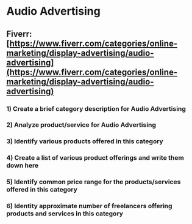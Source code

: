 # Audio Advertising
## Fiverr: [https://www.fiverr.com/categories/online-marketing/display-advertising/audio-advertising](https://www.fiverr.com/categories/online-marketing/display-advertising/audio-advertising)
### 1) Create a brief category description for Audio Advertising
### 2) Analyze product/service for Audio Advertising
### 3) Identify various products offered in this category
### 4) Create a list of various product offerings and write them down here
### 5) Identify common price range for the products/services offered in this category
### 6) Identity approximate number of freelancers offering products and services in this category

